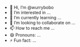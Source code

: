 - 👋 Hi, I’m @wurrybobo
- 👀 I’m interested in ...
- 🌱 I’m currently learning ...
- 💞️ I’m looking to collaborate on ...
- 📫 How to reach me ...
- 😄 Pronouns: ...
- ⚡ Fun fact: ...

<!---
wurrybobo/wurrybobo is a ✨ special ✨ repository because its `README.md` (this file) appears on your GitHub profile.
You can click the Preview link to take a look at your changes.
---
